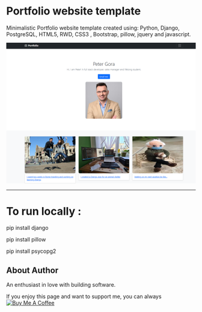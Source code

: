# Portfolio website template



Minimalistic Portfolio website template created  using:
Python, Django, PostgreSQL, HTML5, RWD, CSS3 , Bootstrap, pillow, jquery and javascript.

![Shot](https://github.com/PeterGora/portfolio/blob/main/images/port1.png?raw=true)


--------------------
# To run locally :

pip install django

pip install pillow

pip install psycopg2


## About Author

An enthusiast in love with building software.

If you enjoy this page and want to support me, you can always <a href="https://www.buymeacoffee.com/PeterGora" target="_blank"><img src="https://www.buymeacoffee.com/assets/img/custom_images/yellow_img.png" alt="Buy Me A Coffee" /></a>
